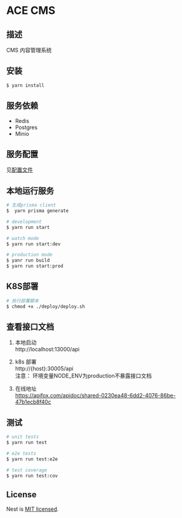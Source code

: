 # ACE CMS
## 描述

CMS 内容管理系统

## 安装

```bash
$ yarn install
```

## 服务依赖

- Redis
- Postgres
- Minio

## 服务配置

见[配置文件](./src/app-config/config.yaml)

## 本地运行服务

```bash
# 生成prisma client
$  yarn prisma generate
```

```bash
# development
$ yarn run start

# watch mode
$ yarn run start:dev

# production mode
$ yanr run build
$ yarn run start:prod
```

## K8S部署

```bash
# 执行部署脚本
$ chmod +x ./deploy/deploy.sh
```

## 查看接口文档

1. 本地启动   
http://localhost:13000/api

2. k8s 部署   
http://{host}:30005/api   
注意： 环境变量NODE_ENV为production不暴露接口文档

3. 在线地址   
https://apifox.com/apidoc/shared-0230ea48-6dd2-4076-86be-47b1ecb8f40c

## 测试

```bash
# unit tests
$ yarn run test

# e2e tests
$ yarn run test:e2e

# test coverage
$ yarn run test:cov
```



## License

Nest is [MIT licensed](LICENSE).
